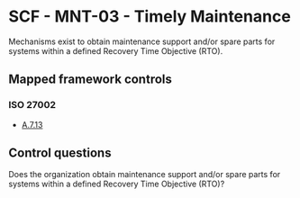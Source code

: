 # SCF - MNT-03 - Timely Maintenance
Mechanisms exist to obtain maintenance support and/or spare parts for systems within a defined Recovery Time Objective (RTO).
## Mapped framework controls
### ISO 27002
- [A.7.13](../iso27002/a-7.md#a713)
  
## Control questions
Does the organization obtain maintenance support and/or spare parts for systems within a defined Recovery Time Objective (RTO)?
  